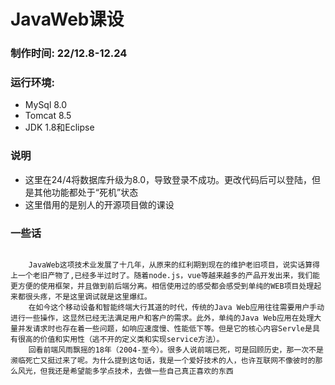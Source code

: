 # JavaWeb课设
### 制作时间: 22/12.8-12.24

### 运行环境:
-   MySql 8.0
-   Tomcat 8.5   
-   JDK 1.8和Eclipse

### 说明

-   这里在24/4将数据库升级为8.0，导致登录不成功。更改代码后可以登陆，但是其他功能都处于“死机”状态
-   这里借用的是别人的开源项目做的课设

### 一些话 
```text  

    JavaWeb这项技术业发展了十几年，从原来的红利期到现在的维护老旧项目，说实话算得上一个老旧产物了,已经多半过时了。随着node.js，vue等越来越多的产品开发出来，我们能更方便的使用框架，并且做到前后端分离。相信使用过的感受都会感受到单纯的WEB项目处理起来都很头疼，不是这里调试就是这里爆红。
    在如今这个移动设备和智能终端大行其道的时代，传统的Java Web应用往往需要用户手动进行一些操作，这显然已经无法满足用户和客户的需求。此外，单纯的Java Web应用在处理大量并发请求时也存在着一些问题，如响应速度慢、性能低下等。但是它的核心内容Servle是具有很高的价值和实用性（逃不开的定义类和实现service方法）。
    回看前端风雨飘摇的18年（2004-至今）。很多人说前端已死，可是回顾历史，那一次不是濒临死亡又挺过来了呢。为什么提到这句话，我是一个爱好技术的人，也许互联网不像彼时的那么风光，但我还是希望能多学点技术，去做一些自己真正喜欢的东西
    
